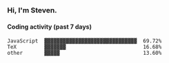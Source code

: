 ### Hi, I'm Steven.

#### Coding activity (past 7 days)
```
JavaScript  ▓▓▓▓▓▓▓▓▓▓▓▓▓▓▓▓▓▓▓▓▓▓▓▓▓▓▓▓▓▓  69.72%
TeX         ▓▓▓▓▓▓▓                         16.68%
other       ▓▓▓▓▓                           13.60%
```
